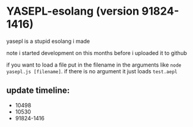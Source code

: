 # YASEPL-esolang (version 91824-1416)
yasepl is a stupid esolang i made

note i started development on this months before i uploaded it to github


if you want to load a file put in the filename in the arguments like `node yasepl.js [filename]`. if there is no argument it just loads `test.aepl`

## update timeline:

- 10498
- 10530
- 91824-1416
